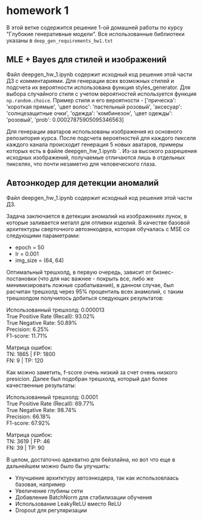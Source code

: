 # homework 1

В этой ветке содержится решение 1-ой домашней работы по курсу "Глубокие генеративные модели".
Все использованные библиотеки указаны в `deep_gen_requirements_hw1.txt`

## MLE + Bayes для стилей и изображений

Файл deepgen_hw_1.ipynb содержит исходный код решения этой части ДЗ с комментариями. Для генерации всех возможных стилей и подсчета их вероятности использована функция styles_generator. Для выбора случайного стиля с учетом вероятностей используется функция `np.random.choice`. Пример стиля и его вероятности - ['прическа': 'короткая прямые',
  'цвет волос': 'пастельный розовый',
  'аксесуар': 'солнцезащитные очки',
  'одежда': 'комбинезон',
  'цвет одежды': 'розовый',
  'prob': 0.00027875905095346563]

Для генерации аватаров использованы изображения из основного репозитория курса. После подсчета вероятностей для каждого пикселя каждого канала происходит генерация 5 новых аватаров, примеры которых есть в файле deepgen_hw_1.ipynb `. Из-за высокого разрешения исходных изображений, получаемые отличаются лишь в отдельных пикселях, что почти незаметно для человеческого глаза.


## Автоэнкодер для детекции аномалий

Файл  deepgen_hw_1.ipynb  содержит исходный код решения этой части ДЗ. 

Задача заключается в детекции аномалий на изображениях лунок, в которые заливается металл для отливки изделий. В качестве базовой архитектуры сверточного автоэнкодера, которая обучалась с MSE со следующими параметрами:
- epoch = 50
- lr = 0.001
- img_size = (64, 64)


Оптимальный трешхолд, в первую очередь, зависит от бизнес-постановки (что для нас важнее - покрыть все, либо же минимизировать ложные срабатывания), в данном случае, был расчитан трешхолд через 95% процентиль всех анамолий, с таким трешхолдом получилось добиться следующих результатов:

Использованный трешхолд: 0.000013 \
True Positive Rate (Recall): 93.02% \
True Negative Rate: 50.89% \
Precision: 6.25% \
F1-score: 11.71% 

Матрица ошибок: \
TN: 1865 | FP: 1800 \
FN: 9 | TP: 120 

Как можно заметить, f-score очень низкий за счет очень низкого presicion. Далее был подобран трешхолд, который дал более качественные результаты:

Использованный трешхолд: 0.0001 \
True Positive Rate (Recall): 69.77% \
True Negative Rate: 98.74% \
Precision: 66.18% \
F1-score: 67.92% 

Матрица ошибок: \
TN: 3619 | FP: 46 \
FN: 39 | TP: 90 

В целом, достаточно адекватно для бейзлайна, но вот что еще в дальнейшем можно было бы улучшить:

* Улучшение архитктуру автоэнкодера, так как использовлаась базовая, например
* Увеличение глубины сети
* Добавление BatchNorm для стабилизации обучения
* Использование LeakyReLU вместо ReLU
* Dropout для регуляризации
